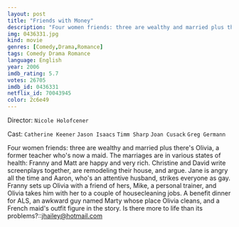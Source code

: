 ```yaml
---
layout: post
title: "Friends with Money"
description: "Four women friends: three are wealthy and married plus there's Olivia, a former teacher who's now a maid. The marriages are in various states of health: Franny and Matt are happy and very rich. Christine and David write screenplays together, are remodeling their house, and argue. Jane is angry all the time and Aaron, who's an attentive husband, strikes everyone as gay. Franny sets up Olivia with a friend of hers, Mike, a personal trainer, and Olivia takes him with her to a couple of housecleaning jobs. A benefit.."
img: 0436331.jpg
kind: movie
genres: [Comedy,Drama,Romance]
tags: Comedy Drama Romance 
language: English
year: 2006
imdb_rating: 5.7
votes: 26705
imdb_id: 0436331
netflix_id: 70043945
color: 2c6e49
---
```

Director: `Nicole Holofcener`  

Cast: `Catherine Keener` `Jason Isaacs` `Timm Sharp` `Joan Cusack` `Greg Germann` 

Four women friends: three are wealthy and married plus there's Olivia, a former teacher who's now a maid. The marriages are in various states of health: Franny and Matt are happy and very rich. Christine and David write screenplays together, are remodeling their house, and argue. Jane is angry all the time and Aaron, who's an attentive husband, strikes everyone as gay. Franny sets up Olivia with a friend of hers, Mike, a personal trainer, and Olivia takes him with her to a couple of housecleaning jobs. A benefit dinner for ALS, an awkward guy named Marty whose place Olivia cleans, and a French maid's outfit figure in the story. Is there more to life than its problems?::<jhailey@hotmail.com>